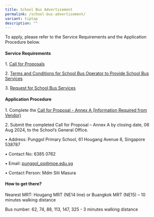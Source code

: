 ```yaml
---
title: School Bus Advertisement
permalink: /school-bus-advertisement/
variant: tiptap
description: ""
---
```

<p>To apply, please refer to the Service Requirements and the Application
Procedure below.</p>
<h4><strong>Service Requirements</strong></h4>
<p>1.	<a href="/files/General/1__Call_for_Proposals__For_Single_Bus_Service_.pdf" rel="noopener noreferrer nofollow" target="_blank">Call for Proposals</a>
</p>
<p>2.	<a href="/files/General/3__TC_for_School_Bus_Operator_to_Provide_School_Bus_Services__For_Single_Bus_Service_.pdf" rel="noopener noreferrer nofollow" target="_blank">Terms and Conditions for School Bus Operator to Provide School Bus Services</a>
</p>
<p>3.	<a href="/files/General/4__Request_for_School_Bus_Service_and_TC_Governing_the_Requests_for_Services___For_Single_Bus_Service_.pdf" rel="noopener noreferrer nofollow" target="_blank">Request for School Bus Services</a>
</p>
<p></p>
<h4><strong>Application Procedure</strong></h4>
<p>1. Complete the <a href="/files/General/2__Information_from_Vendor__For_Single_Bus_Service_.pdf" rel="noopener noreferrer nofollow" target="_blank">Call for Proposal - Annex A (Information Required from Vendor) </a>
</p>
<p>2. Submit the completed Call for Proposal – Annex A by closing date, 06
Aug 2024, to the School’s General Office.</p>
<p>• Address: Punggol Primary School, 61 Hougang Avenue 8, Singapore 538787</p>
<p>• Contact No: 6385 0762</p>
<p>• Email: <a href="mailto:punggol_ps@moe.edu.sg" rel="noopener noreferrer nofollow" target="_blank">punggol_ps@moe.edu.sg</a>
</p>
<p>• Contact Person: Mdm Siti Masura</p>
<p></p>
<h4>How to get there?</h4>
<p>Nearest MRT: Hougang MRT (NE14 line) or Buangkok MRT (NE15) – 10 minutes
walking distance</p>
<p>Bus number: 62, 74, 88, 113, 147, 325 - 3 minutes walking distance</p>
<p></p>